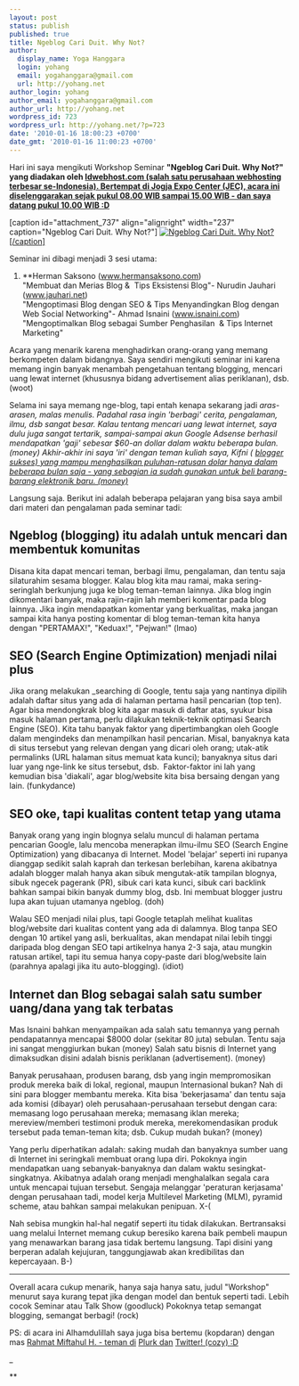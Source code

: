 ```yaml
---
layout: post
status: publish
published: true
title: Ngeblog Cari Duit. Why Not?
author:
  display_name: Yoga Hanggara
  login: yohang
  email: yogahanggara@gmail.com
  url: http://yohang.net
author_login: yohang
author_email: yogahanggara@gmail.com
author_url: http://yohang.net
wordpress_id: 723
wordpress_url: http://yohang.net/?p=723
date: '2010-01-16 18:00:23 +0700'
date_gmt: '2010-01-16 11:00:23 +0700'
---
```

Hari ini saya mengikuti Workshop Seminar **"Ngeblog Cari Duit. Why Not?" yang diadakan oleh [Idwebhost.com (salah satu perusahaan webhosting terbesar se-Indonesia). Bertempat di Jogja Expo Center (JEC), acara ini diselenggarakan sejak pukul 08.00 WIB sampai 15.00 WIB - dan saya datang pukul 10.00 WIB :D](http://blog.idwebhost.com/redaksi/workshop-idwebhost-ngeblog-cari-duit-why-not/)**

[caption id="attachment\_737" align="alignright" width="237" caption="Ngeblog Cari Duit. Why Not?"] [![](http://yohang.net/wp-content/uploads/2010/01/DSC03692_1024x768-370x277.jpg "Ngeblog Cari Duit. Why Not?")[/caption]](http://yohang.net/wp-content/uploads/2010/01/DSC03692_1024x768.jpg)

Seminar ini dibagi menjadi 3 sesi utama:

1. **Herman Saksono (www.hermansaksono.com)  
"Membuat dan Merias Blog &&nbsp; Tips Eksistensi Blog"- Nurudin Jauhari (www.jauhari.net)  
"Mengoptimasi Blog dengan SEO & Tips Menyandingkan Blog dengan Web Social Networking"- Ahmad Isnaini (www.isnaini.com)  
"Mengoptimalkan Blog sebagai Sumber Penghasilan&nbsp; & Tips Internet Marketing"  
  
  
<!--more-->Acara yang menarik karena menghadirkan orang-orang yang memang berkompeten dalam bidangnya. Saya sendiri mengikuti seminar ini karena memang ingin banyak menambah pengetahuan tentang blogging, mencari uang lewat internet (khususnya bidang advertisement alias periklanan), dsb. (woot)

Selama ini saya memang nge-blog, tapi entah kenapa sekarang jadi _aras-arasen, malas menulis. Padahal rasa ingin 'berbagi' cerita, pengalaman, ilmu, dsb sangat besar. Kalau tentang mencari uang lewat internet, saya dulu juga sangat tertarik, sampai-sampai akun Google Adsense berhasil mendapatkan 'gaji' sebesar $60-an dollar dalam waktu beberapa bulan. (money) Akhir-akhir ini saya 'iri' dengan teman kuliah saya, Kifni ( [blogger sukses) yang mampu menghasilkan puluhan-ratusan dolar hanya dalam beberapa bulan saja - yang sebagian ia sudah gunakan untuk beli barang-barang elektronik baru. (money)](http://www.kifni.com)_

Langsung saja. Berikut ini adalah beberapa pelajaran yang bisa saya ambil dari materi dan pengalaman pada seminar tadi:

## Ngeblog (blogging) itu adalah untuk mencari dan membentuk komunitas  
Disana kita dapat mencari teman, berbagi ilmu, pengalaman, dan tentu saja silaturahim sesama blogger. Kalau blog kita mau ramai, maka sering-seringlah berkunjung juga ke blog teman-teman lainnya. Jika blog ingin dikomentari banyak, maka rajin-rajin lah memberi komentar pada blog lainnya. Jika ingin mendapatkan komentar yang berkualitas, maka jangan sampai kita hanya posting komentar di blog teman-teman kita hanya dengan "PERTAMAX!", "Keduax!", "Pejwan!" (lmao)
## SEO (Search Engine Optimization) menjadi nilai plus  
Jika orang melakukan _searching di Google, tentu saja yang nantinya dipilih adalah daftar situs yang ada di halaman pertama hasil pencarian (top ten). Agar bisa mendongkrak blog kita agar masuk di daftar atas, syukur bisa masuk halaman pertama, perlu dilakukan teknik-teknik optimasi Search Engine (SEO). Kita tahu banyak faktor yang dipertimbangkan oleh Google dalam mengindeks dan menampilkan hasil pencarian. Misal, banyaknya kata di situs tersebut yang relevan dengan yang dicari oleh orang; utak-atik permalinks (URL halaman situs memuat kata kunci); banyaknya situs dari luar yang nge-link ke situs tersebut, dsb.&nbsp; Faktor-faktor ini lah yang kemudian bisa 'diakali', agar blog/website kita bisa bersaing dengan yang lain. (funkydance)
## SEO oke, tapi kualitas content tetap yang utama  
Banyak orang yang ingin blognya selalu muncul di halaman pertama pencarian Google, lalu mencoba menerapkan ilmu-ilmu SEO (Search Engine Optimization) yang dibacanya di Internet. Model 'belajar' seperti ini rupanya dianggap sedikit salah kaprah dan terkesan berlebihan, karena akibatnya adalah blogger malah hanya akan sibuk mengutak-atik tampilan blognya, sibuk ngecek pagerank (PR), sibuk cari kata kunci, sibuk cari backlink bahkan sampai bikin banyak dummy blog, dsb. Ini membuat blogger justru lupa akan tujuan utamanya ngeblog. (doh)

Walau SEO menjadi nilai plus, tapi Google tetaplah melihat kualitas blog/website dari kualitas content yang ada di dalamnya. Blog tanpa SEO dengan 10 artikel yang asli, berkualitas, akan mendapat nilai lebih tinggi daripada blog dengan SEO tapi artikelnya hanya 2-3 saja, atau mungkin ratusan artikel, tapi itu semua hanya copy-paste dari blog/website lain (parahnya apalagi jika itu auto-blogging). (idiot)

## Internet dan Blog sebagai salah satu sumber uang/dana yang tak terbatas  
Mas Isnaini bahkan menyampaikan ada salah satu temannya yang pernah pendapatannya mencapai $8000 dolar (sekitar 80 juta) sebulan. Tentu saja ini sangat menggiurkan bukan (money) Salah satu bisnis di Internet yang dimaksudkan disini adalah bisnis periklanan (advertisement). (money)

Banyak perusahaan, produsen barang, dsb yang ingin mempromosikan produk mereka baik di lokal, regional, maupun Internasional bukan? Nah di sini para blogger membantu mereka. Kita bisa 'bekerjasama' dan tentu saja ada komisi (dibayar) oleh perusahaan-perusahaan tersebut dengan cara: memasang logo perusahaan mereka; memasang iklan mereka; mereview/memberi testimoni produk mereka, merekomendasikan produk tersebut pada teman-teman kita; dsb. Cukup mudah bukan? (money)

Yang perlu diperhatikan adalah: saking mudah dan banyaknya sumber uang di Internet ini seringkali membuat orang lupa diri. Pokoknya ingin mendapatkan uang sebanyak-banyaknya dan dalam waktu sesingkat-singkatnya. Akibatnya adalah orang menjadi menghalalkan segala cara untuk mencapai tujuan tersebut. Sengaja melanggar 'peraturan kerjasama' dengan perusahaan tadi, model kerja Multilevel Marketing (MLM), pyramid scheme, atau bahkan sampai melakukan penipuan. X-(

Nah sebisa mungkin hal-hal negatif seperti itu tidak dilakukan. Bertransaksi uang melalui Internet memang cukup beresiko karena baik pembeli maupun yang menawarkan barang jasa tidak bertemu langsung. Tapi disini yang berperan adalah kejujuran, tanggungjawab akan kredibilitas dan kepercayaan. B-)

---

Overall acara cukup menarik, hanya saja hanya satu, judul "Workshop" menurut saya kurang tepat jika dengan model dan bentuk seperti tadi. Lebih cocok Seminar atau Talk Show (goodluck) Pokoknya tetap semangat blogging, semangat berbagi! (rock)

PS: di acara ini Alhamdulillah saya juga bisa bertemu (kopdaran) dengan mas [Rahmat Miftahul H. - teman di](http://twitter.com/rahmatmh) [Plurk dan](http://www.plurk.com/yohang) [Twitter! (cozy) :D](http://www.twitter.com/yohang07)

_

**
